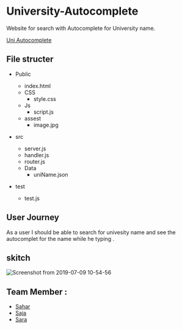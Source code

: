 # University-Autocomplete

Website for search with Autocomplete for University name.

[Uni Autocomplete](https://university-autocomplete.herokuapp.com/)

## File structer
- Public 
  - index.html
  - CSS
    - style.css
  - Js
    - script.js
  - assest
    - image.jpg
 - src
   - server.js
   - handler.js
   - router.js
   - Data
      - uniName.json
    
 - test
   - test.js
 
 
 
 ## User Journey
 
 As a user I should be able to search for univesity name and see the autocomplet for the name while he typing .
 
 ## skitch 
 ![Screenshot from 2019-07-09 10-54-56](https://user-images.githubusercontent.com/47992412/60869842-65206180-a238-11e9-94c6-486895d6caa2.png)

 
 
 ## Team Member :
 
 - [Sahar](https://github.com/saharAdem)
 - [Saja](https://github.com/SajaLahaleeh)
 - [Sara](https://github.com/sara219)
